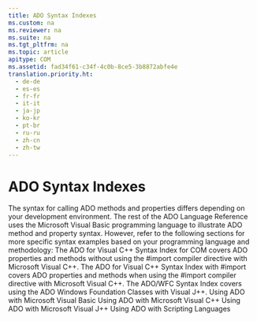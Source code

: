 ```yaml
---
title: ADO Syntax Indexes
ms.custom: na
ms.reviewer: na
ms.suite: na
ms.tgt_pltfrm: na
ms.topic: article
apitype: COM
ms.assetid: fad34f61-c34f-4c0b-8ce5-3b8872abfe4e
translation.priority.ht: 
  - de-de
  - es-es
  - fr-fr
  - it-it
  - ja-jp
  - ko-kr
  - pt-br
  - ru-ru
  - zh-cn
  - zh-tw
---
```

# ADO Syntax Indexes
<?xml version="1.0" encoding="utf-8"?>
<developerReferenceWithoutSyntaxDocument xmlns="http://ddue.schemas.microsoft.com/authoring/2003/5" xmlns:xlink="http://www.w3.org/1999/xlink" xmlns:xsi="http://www.w3.org/2001/XMLSchema-instance" xsi:schemaLocation="http://ddue.schemas.microsoft.com/authoring/2003/5 http://dduestorage.blob.core.windows.net/ddueschema/developer.xsd">
  <introduction>
    <para>The syntax for calling ADO methods and properties differs depending on your development environment. The rest of the ADO Language Reference uses the Microsoft Visual Basic programming language to illustrate ADO method and property syntax. However, refer to the following sections for more specific syntax examples based on your programming language and methodology:  </para>
    <list class="bullet">
      <listItem>
        <para>The <legacyLink xlink:href="d02b199e-1e52-4cc9-b118-750952ae7f63">ADO for Visual C++ Syntax Index for COM</legacyLink> covers ADO properties and methods without using the <legacyBold>#import</legacyBold> compiler directive with Microsoft Visual C++.</para>
      </listItem>
      <listItem>
        <para>The <legacyLink xlink:href="5930ccd2-5bab-448a-b0bf-773b8a83e87c">ADO for Visual C++ Syntax Index with #import</legacyLink> covers ADO properties and methods when using the <legacyBold>#import</legacyBold> compiler directive with Microsoft Visual C++.</para>
      </listItem>
      <listItem>
        <para>The <legacyLink xlink:href="a14bbc36-87ec-409d-97b3-393b66b1b8e3">ADO/WFC Syntax Index</legacyLink> covers using the ADO Windows Foundation Classes with Visual J++.</para>
      </listItem>
    </list>
  </introduction>
  <relatedTopics>
<link xlink:href="9dfb6784-037d-4f9d-bb7f-b506b4498573">Using ADO with Microsoft Visual Basic</link>
<link xlink:href="07d25fc0-4958-4e12-b616-36257ead812b">Using ADO with Microsoft Visual C++</link>
<link xlink:href="15542c35-3bf7-4d5f-a3b2-3a5cff286987">Using ADO with Microsoft Visual J++</link>
<link xlink:href="76fc4d00-0c9f-422b-af5c-af6ed8fb29d8">Using ADO with Scripting Languages</link>
</relatedTopics>
</developerReferenceWithoutSyntaxDocument>